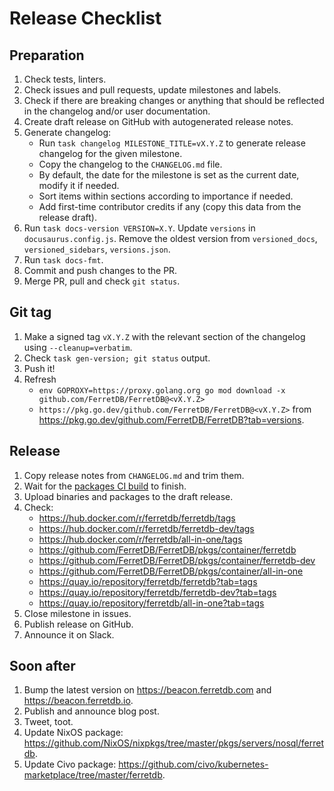 # Release Checklist

## Preparation

1. Check tests, linters.
2. Check issues and pull requests, update milestones and labels.
3. Check if there are breaking changes or anything that should be reflected in the changelog and/or user documentation.
4. Create draft release on GitHub with autogenerated release notes.
5. Generate changelog:
   - Run `task changelog MILESTONE_TITLE=vX.Y.Z` to generate release changelog for the given milestone.
   - Copy the changelog to the `CHANGELOG.md` file.
   - By default, the date for the milestone is set as the current date, modify it if needed. 
   - Sort items within sections according to importance if needed.
   - Add first-time contributor credits if any (copy this data from the release draft).
6. Run `task docs-version VERSION=X.Y`.
   Update `versions` in `docusaurus.config.js`.
   Remove the oldest version from `versioned_docs`, `versioned_sidebars`, `versions.json`.
7. Run `task docs-fmt`.
8. Commit and push changes to the PR.
9. Merge PR, pull and check `git status`.

## Git tag

1. Make a signed tag `vX.Y.Z` with the relevant section of the changelog using `--cleanup=verbatim`.
2. Check `task gen-version; git status` output.
3. Push it!
4. Refresh
   - `env GOPROXY=https://proxy.golang.org go mod download -x github.com/FerretDB/FerretDB@<vX.Y.Z>`
   - `https://pkg.go.dev/github.com/FerretDB/FerretDB@<vX.Y.Z>` from https://pkg.go.dev/github.com/FerretDB/FerretDB?tab=versions.

## Release

1. Copy release notes from `CHANGELOG.md` and trim them.
2. Wait for the [packages CI build](https://github.com/FerretDB/FerretDB/actions/workflows/packages.yml?query=event%3Apush)
   to finish.
3. Upload binaries and packages to the draft release.
4. Check:
   - https://hub.docker.com/r/ferretdb/ferretdb/tags
   - https://hub.docker.com/r/ferretdb/ferretdb-dev/tags
   - https://hub.docker.com/r/ferretdb/all-in-one/tags
   - https://github.com/FerretDB/FerretDB/pkgs/container/ferretdb
   - https://github.com/FerretDB/FerretDB/pkgs/container/ferretdb-dev
   - https://github.com/FerretDB/FerretDB/pkgs/container/all-in-one
   - https://quay.io/repository/ferretdb/ferretdb?tab=tags
   - https://quay.io/repository/ferretdb/ferretdb-dev?tab=tags
   - https://quay.io/repository/ferretdb/all-in-one?tab=tags
5. Close milestone in issues.
6. Publish release on GitHub.
7. Announce it on Slack.

## Soon after

1. Bump the latest version on https://beacon.ferretdb.com and https://beacon.ferretdb.io.
2. Publish and announce blog post.
3. Tweet, toot.
4. Update NixOS package: https://github.com/NixOS/nixpkgs/tree/master/pkgs/servers/nosql/ferretdb.
5. Update Civo package: https://github.com/civo/kubernetes-marketplace/tree/master/ferretdb.
